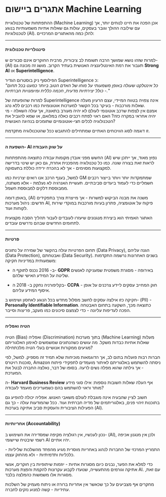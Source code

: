  
# אתגרים ביישום Machine Learning

ההתפתחות של טכנולוגיית (Machine Learning) אכן הפכה את חיינו לנוחים יותר, אך עם שילובה ההולך וגובר בעסקים, עולות גם שאלות אתיות משמעותיות בנוגע לטכנולוגיות (AI). להלן כמה מהאתגרים המרכזיים:

---

#### **סינגולריות טכנולוגית**

למרות שזהו נושא שמושך הרבה תשומת לב ציבורית, מרבית החוקרים אינם סבורים ש- (AI) תעבור את רמת האינטליגנציה האנושית בעתיד הקרוב. מושג זה מכונה גם **Strong AI** או **Superintelligence**.

הפילוסוף ניק בוסטרום הגדיר Superintelligence כ:  
_"כל אינטלקט שעולה באופן משמעותי על מוחו של האדם הטוב ביותר כמעט בכל תחום - כולל יצירתיות מדעית, חכמה כללית ומיומנויות חברתיות."_

למרות שהופעתה של Superintelligence אינה צפויה בטווח המיידי, עצם הרעיון מעלה שאלות מורכבות - בעיקר בכל הקשור למערכות אוטונומיות כמו רכבים ללא נהג.  
אמנם אין לצפות שרכב אוטונומי לעולם לא יהיה מעורב בתאונה, אך עולה השאלה - מי יהיה אחראי במקרה כזה? האם ראוי לפתח רכבים כאלה במלואם, או שמא להגביל את הטכנולוגיה לכלים חצי-אוטונומיים שתומכים בנהיגה האנושית?

זו דוגמה לסוג הוויכוחים האתיים שמתחילים להתגבש ככל שהטכנולוגיה מתקדמת.

---

#### **השפעת ה- AI על שוק העבודה**

החשש מפני אובדן מקומות עבודה כתוצאה מהתפתחות (AI) נפוץ מאוד, אך ייתכן שיש לראות זאת בצורה שונה. כמו כל טכנולוגיה מהפכנית אחרת, גם כאן יש שינוי בדרישה למקצועות מסוימים - אך לא בהכרח ירידה כוללת בתעסוקה.

למשל, בענף הרכב אנו רואים יצרניות כמו GM שמתמקדות יותר ויותר בייצור רכבים חשמליים כדי לעמוד ביעדים סביבתיים. תעשיית האנרגיה לא נעלמת - אלא משתנה, ממבוססת דלקים למבוססת חשמל.

באופן דומה, (AI) משנה את מבנה הביקוש למשרות - אך מייצרת צורך בתפקידים חדשים: ניהול מערכות AI, פיקוח על אוטומציה, פתרון בעיות מורכבות במוקדי שירות לקוחות ועוד.

האתגר האמיתי הוא ביצירת מנגנונים שיעזרו לעובדים לעבור תהליך הסבה מקצועית לתחומים החדשים שבהם נדרשים עובדים.

---

#### **פרטיות**

תחום הפרטיות עולה בהקשר של שמירה על נתונים (Data Privacy), הגנה עליהם (Data Protection), ואבטחתם (Data Security). בשנים האחרונות נרשמה התקדמות משמעותית במדיניות חקיקה:

- ב- 2016 נכנס לתוקף ה- **GDPR** באירופה - מסגרת משפטית שמעניקה לאנשים שליטה על המידע האישי שלהם.
    
- בקליפורניה נחקק ב- 2018 ה- **CCPA** - חוק המחייב עסקים ליידע צרכנים על אופן איסוף המידע עליהם.
    

חקיקה כזו אילצה עסקים לחשב מסלול מחדש בכל הנוגע לאחסון ושימוש ב- (PII) - **Personally Identifiable Information**. כתוצאה מכך, השקעה בתחום האבטחה הפכה לעדיפות עליונה - כדי לצמצם סיכונים כמו מעקב, פריצות וסייבר.

---

#### **הטיה ואפליה**

הטיה (Bias) ואפליה (Discrimination) בתוך מערכות (Machine Learning) מעלות שאלות אתיות כבדות משקל. מה עושים כשהנתונים שמשמשים לאימון האלגוריתם מגיעים ממקורות אנושיים בעלי הטיה מלכתחילה?

חברות רבות פועלות בתום לב, אך הדוגמאות מוכיחות שלא תמיד זה מספיק. למשל, לפי סוכנות רויטרס, Amazon ניסתה להשתמש באלגוריתם לאיתור מועמדים לתפקידי פיתוח - אך גילתה שהוא מפלה נשים לרעה. בסופו של דבר, נאלצה החברה לבטל את המערכת.

ה- **Harvard Business Review** אף העלה שאלות חשובות נוספות: אילו סוגי מידע מותר וראוי להשתמש בהם כשמעריכים מועמד לעבודה?

חשוב לציין שהבעיה אינה מוגבלת לעולם משאבי האנוש. אפליה יכולה להופיע גם בתוכנות זיהוי פנים, באלגוריתמים של מדיה חברתית ועוד. ככל שהמודעות עולה - כך גם הפעילות הציבורית והעסקית סביב אתיקה בערכות (AI).

---

#### **אחריותיות (Accountability)**

נכון לעכשיו, אין רגולציה מקיפה שמסדירה את השימוש ב- (AI), ולכן אין מנגנון אכיפה רשמי שיבטיח שיישומי AI יהיו אתיים.

התמריץ המרכזי של החברות לנהוג באחריות מוסרית מגיע מהפחד מהשלכות שליליות - כלכליות ותדמיתיות - ולא מהחוק עצמו.

כדי למלא את הפער, נבנים כיום מסגרות אתיות - יוזמות שיתופיות בין חוקרים, אנשי אתיקה וגורמים מהתעשייה, שנועדו לקבוע עקרונות להקמת והפצת מערכות AI. עם זאת, מסגרות אלו משמשות כהמלצה בלבד.

מחקרים אף מצביעים על כך שכאשר אין אחריות ברורה או ניתוח מעמיק של השלכות עתידיות - קשה למנוע נזקים לחברה.
